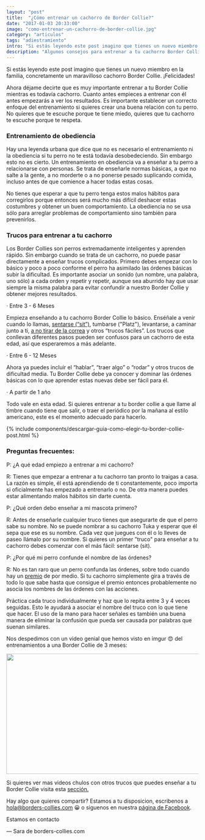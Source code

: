 ```yaml
---
layout: "post"
title:  "¿Cómo entrenar un cachorro de Border Collie?"
date: "2017-01-03 20:33:00"
image: "como-entrenar-un-cachorro-de-border-collie.jpg"
category: "articulos"
tags: "adiestramiento"
intro: "Si estás leyendo este post imagino que tienes un nuevo miembro en la familia, concretamente un maravilloso cachorro Border Collie. ¡Felicidades!"
description: "Algunos consejos para entrenar a tu cachorro Border Collie a lo largo de su crecimiento"
---
```


Si estás leyendo este post imagino que tienes un nuevo miembro en la familia, concretamente un maravilloso cachorro Border Collie. ¡Felicidades!

Ahora déjame decirte que es muy importante entrenar a tu Border Collie mientras es todavía cachorro. Cuanto antes empieces a entrenar con él antes empezarás a ver los resultados. Es importante establecer un correcto enfoque del entrenamiento si quieres crear una buena relación con tu perro. No quieres que te escuche porque te tiene miedo, quieres que tu cachorro te escuche porque te respeta.

<h3>Entrenamiento de obediencia</h3>

Hay una leyenda urbana  que dice que no es necesario el entrenamiento ni la obediencia si tu perro no te está todavía desobedeciendo. Sin embargo esto no es cierto. Un entrenamiento en obediencia va a enseñar a tu perro a relacionarse con personas. Se trata de enseñarle normas básicas, a que no salte a la gente, a no morderte o a no ponerse pesado suplicando comida, incluso antes de que comience a hacer todas estas cosas.

No tienes que esperar a que tu perro tenga estos malos hábitos para corregirlos porque entonces será mucho más difícil deshacer estas costumbres y obtener un buen comportamiento. La obediencia no se usa sólo para arreglar problemas de comportamiento sino también para prevenirlos.

<h3>Trucos para entrenar a tu cachorro</h3>

Los Border Collies son perros extremadamente inteligentes y aprenden rápido. Sin embargo cuando se trata de un cachorro, no puede pasar directamente a enseñar  trucos complicados. Primero debes empezar con lo básico y poco a poco conforme el perro ha asimilado las órdenes básicas subir la dificultad.
Es importante asociar un sonido (un nombre, una palabra, uno sólo) a cada orden y repetir y repetir, aunque sea aburrido hay que usar siempre la misma palabra para evitar confundir a nuestro Border Collie y obtener mejores resultados.

·       Entre 3 - 6 Meses

Empieza enseñando a tu cachorro Border Collie  lo básico. Enséñale a venir cuando lo llamas, <a href="{{ site.url }}/como-entrenar-a-tu-border-collie-para-que-se-siente/">sentarse (“sit”)</a>, tumbarse ("Platz"), levantarse, a caminar junto a ti, <a href="{{ site.url }}/como-educar-a-tu-border-collie-para-que-deje-de-tirar-de-la-correa/">a no tirar de la correa</a> y otros “trucos fáciles”. Los trucos que conllevan diferentes pasos pueden ser confusos para un cachorro de esta edad, así que esperaremos a más adelante.

·       Entre 6 - 12 Meses

Ahora ya puedes incluir el “hablar”, “traer algo” o “rodar” y otros trucos de dificultad media. Tu Border Collie debe ya conocer  y dominar las órdenes básicas con lo que aprender estas nuevas debe ser fácil para él.

·       A partir de 1 año

Todo vale en esta edad. Si quieres entrenar a tu border collie a que llame al timbre cuando tiene que salir, o traer el periódico por la mañana al estilo americano, este es el momento adecuado para hacerlo.

{% include components/descargar-guia-como-elegir-tu-border-collie-post.html %}

<h3>Preguntas frecuentes:</h3>

P: ¿A qué edad empiezo a entrenar a mi cachorro?

R: Tienes que empezar a entrenar a tu cachorro tan pronto lo traigas a casa. La razón es simple, él está aprendiendo de ti constantemente, poco importa si oficialmente has empezado a entrenarlo o no. De otra manera puedes estar alimentando malos hábitos sin darte cuenta.

P: ¿Qué orden debo enseñar a  mi mascota primero?

R: Antes de enseñarle cualquier truco tienes que asegurarte de que el perro sabe su nombre. No se puede nombrar a su cachorro Tuka y esperar que él sepa que ese es su nombre. Cada vez que juegues con él o lo lleves de paseo llámalo por su nombre. Si quieres un primer "truco" para enseñar a tu cachorro debes comenzar con el más fácil: sentarse (sit).

P: ¿Por qué mi perro confunde el nombre de las órdenes?

R: No es tan raro que un perro confunda las órdenes, sobre todo cuando hay un [premio](http://marketing.net.zooplus.es/ts/i3811177/tsc?amc=con.zooplus.268576.280776.9541&smc=280776&rmd=2&trg=http%3A%2F%2Fwww.zooplus.es%2F-326860%2Fshop%2F%252B5PRESAFF%2F) de por medio. Si tu cachorro simplemente gira a través de todo lo que sabe hasta que consigue el premio entonces probablemente no asocia los nombres de las órdenes con las acciones.

Práctica cada truco individualmente y haz que lo repita entre 3 y 4 veces seguidas. Esto le ayudará a asociar el nombre del truco con lo que tiene que hacer. El uso de la mano para hacer señales es también una buena manera de eliminar la confusión que pueda ser causada  por palabras que suenan similares.

Nos despedimos con un video genial que hemos visto en imgur 😍 del entrenamientos a una Border Collie de 3 meses:

<div class="text-center">
  <img src="{{ site.url }}/assets/img/articulos/entrenamiento-3-meses.gif" width="560" height="315" frameborder="0" allowfullscreen>
</div>

Si quieres ver mas videos chulos con otros trucos que puedes enseñar a tu Border Collie visita esta <a href="{{ site.url }}/border-collie-videos/">sección.</a>

Hay algo que quieres compartir? Estamos a tu disposicion, escribenos a hola@borders-collies.com 😀 o siguenos en nuestra [página de Facebook](https://www.facebook.com/borderscolliescom/).

Estamos en contacto

— Sara de borders-collies.com

